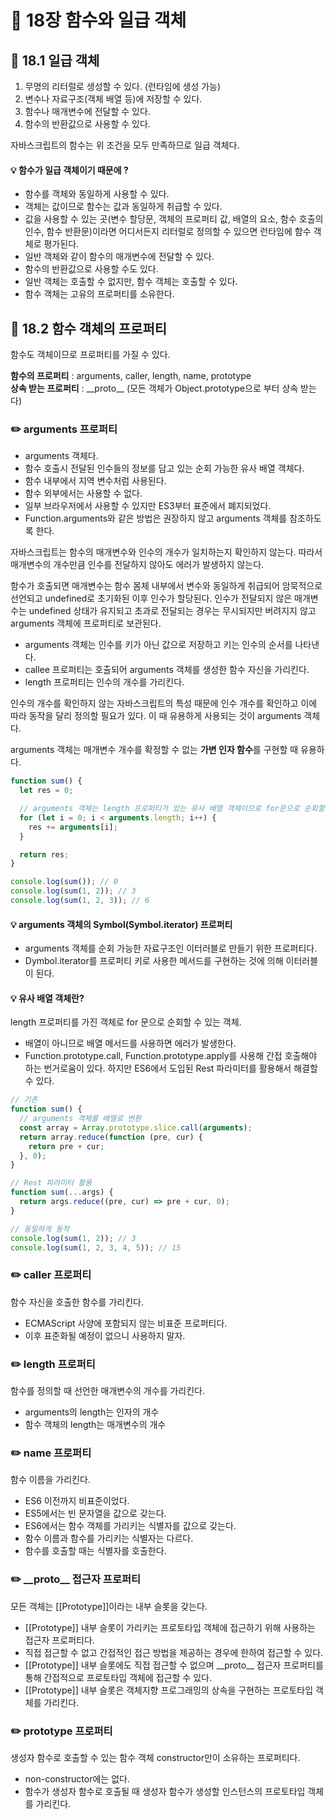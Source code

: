 # 📕 18장 함수와 일급 객체

## 📝 18.1 일급 객체

1. 무명의 리터럴로 생성할 수 있다. (런타임에 생성 가능)
2. 변수나 자료구조(객체 배열 등)에 저장할 수 있다.
3. 함수나 매개변수에 전달할 수 있다.
4. 함수의 반환값으로 사용할 수 있다.

자바스크립트의 함수는 위 조건을 모두 만족하므로 일급 객체다.

#### 💡 함수가 일급 객체이기 때문에 ?

- 함수를 객체와 동일하게 사용할 수 있다.
- 객체는 값이므로 함수는 값과 동일하게 취급할 수 있다.
- 값을 사용할 수 있는 곳(변수 할당문, 객체의 프로퍼티 값, 배열의 요소, 함수 호출의 인수, 함수 반환문)이라면 어디서든지 리터럴로 정의할 수 있으면 런타임에 함수 객체로 평가된다.
- 일반 객체와 같이 함수의 매개변수에 전달할 수 있다.
- 함수의 반환값으로 사용할 수도 있다.
- 일반 객체는 호출할 수 없지만, 함수 객체는 호출할 수 있다.
- 함수 객체는 고유의 프로퍼티를 소유한다.

## 📝 18.2 함수 객체의 프로퍼티

함수도 객체이므로 프로퍼티를 가질 수 있다.

**함수의 프로퍼티** : arguments, caller, length, name, prototype  
**상속 받는 프로퍼티** : \_\_proto\_\_ (모든 객체가 Object.prototype으로 부터 상속 받는다)

### ✏️ arguments 프로퍼티

- arguments 객체다.
- 함수 호출시 전달된 인수들의 정보를 담고 있는 순회 가능한 유사 배열 객체다.
- 함수 내부에서 지역 변수처럼 사용된다.
- 함수 외부에서는 사용할 수 없다.
- 일부 브라우저에서 사용할 수 있지만 ES3부터 표준에서 폐지되었다.
- Function.arguments와 같은 방법은 권장하지 않고 arguments 객체를 참조하도록 한다.

자바스크립트는 함수의 매개변수와 인수의 개수가 일치하는지 확인하지 않는다. 따라서 매개변수의 개수만큼 인수를 전달하지 않아도 에러가 발생하지 않는다.

함수가 호출되면 매개변수는 함수 몸체 내부에서 변수와 동일하게 취급되어 암묵적으로 선언되고 undefined로 초기화된 이후 인수가 할당된다. 인수가 전달되지 않은 매개변수는 undefined 상태가 유지되고 초과로 전달되는 경우는 무시되지만 버려지지 않고 arguments 객체에 프로퍼티로 보관된다.

- arguments 객체는 인수를 키가 아닌 값으로 저장하고 키는 인수의 순서를 나타낸다.
- callee 프로퍼티는 호출되어 arguments 객체를 생성한 함수 자신을 가리킨다.
- length 프로퍼티는 인수의 개수를 가리킨다.

인수의 개수를 확인하지 않는 자바스크립트의 특성 때문에 인수 개수를 확인하고 이에 따라 동작을 달리 정의할 필요가 있다. 이 때 유용하게 사용되는 것이 arguments 객체다.

arguments 객체는 매개변수 개수를 확정할 수 없는 **가변 인자 함수**를 구현할 때 유용하다.

```js
function sum() {
  let res = 0;

  // arguments 객체는 length 프로퍼티가 있는 유사 배열 객체이므로 for문으로 순회할 수 있다.
  for (let i = 0; i < arguments.length; i++) {
    res += arguments[i];
  }

  return res;
}

console.log(sum()); // 0
console.log(sum(1, 2)); // 3
console.log(sum(1, 2, 3)); // 6
```

#### 💡 arguments 객체의 Symbol(Symbol.iterator) 프로퍼티

- arguments 객체를 순회 가능한 자료구조인 이터러블로 만들기 위한 프로퍼티다.
- Dymbol.iterator를 프로퍼티 키로 사용한 메서드를 구현하는 것에 의해 이터러블이 된다.

#### 💡 유사 배열 객체란?

length 프로퍼티를 가진 객체로 for 문으로 순회할 수 있는 객체.

- 배열이 아니므로 배열 메서드를 사용하면 에러가 발생한다.
- Function.prototype.call, Function.prototype.apply를 사용해 간접 호출해야 하는 번거로움이 있다. 하지만 ES6에서 도입된 Rest 파라미터를 활용해서 해결할 수 있다.

```js
// 기존
function sum() {
  // arguments 객체를 배열로 변환
  const array = Array.prototype.slice.call(arguments);
  return array.reduce(function (pre, cur) {
    return pre + cur;
  }, 0);
}

// Rest 파라미터 활용
function sum(...args) {
  return args.reduce((pre, cur) => pre + cur, 0);
}

// 동일하게 동작
console.log(sum(1, 2)); // 3
console.log(sum(1, 2, 3, 4, 5)); // 15
```

### ✏️ caller 프로퍼티

함수 자신을 호출한 함수를 가리킨다.

- ECMAScript 사양에 포함되지 않는 비표준 프로퍼티다.
- 이후 표준화될 예정이 없으니 사용하지 말자.

### ✏️ length 프로퍼티

함수를 정의할 때 선언한 매개변수의 개수를 가리킨다.

- arguments의 length는 인자의 개수
- 함수 객체의 length는 매개변수의 개수

### ✏️ name 프로퍼티

함수 이름을 가리킨다.

- ES6 이전까지 비표준이었다.
- ES5에서는 빈 문자열을 값으로 갖는다.
- ES6에서는 함수 객체를 가리키는 식별자를 값으로 갖는다.
- 함수 이름과 함수를 가리키는 식별자는 다르다.
- 함수를 호출할 때는 식별자를 호출한다.

### ✏️ \_\_proto\_\_ 접근자 프로퍼티

모든 객체는 [[Prototype]]이라는 내부 슬롯을 갖는다.

- [[Prototype]] 내부 슬롯이 가리키는 프로토타입 객체에 접근하기 위해 사용하는 접근자 프로퍼티다.
- 직접 접근할 수 없고 간접적인 접근 방법을 제공하는 경우에 한하여 접근할 수 있다.
- [[Prototype]] 내부 슬롯에도 직접 접근할 수 없으며 \_\_proto\_\_ 접근자 프로퍼티를 통해 간접적으로 프로토타입 객체에 접근할 수 있다.
- [[Prototype]] 내부 슬롯은 객체지향 프로그래밍의 상속을 구현하는 프로토타입 객체를 가리킨다.

### ✏️ prototype 프로퍼티

생성자 함수로 호출할 수 있는 함수 객체 constructor만이 소유하는 프로퍼티다.

- non-constructor에는 없다.
- 함수가 생성자 함수로 호출될 때 생성자 함수가 생성할 인스턴스의 프로토타입 객체를 가리킨다.
